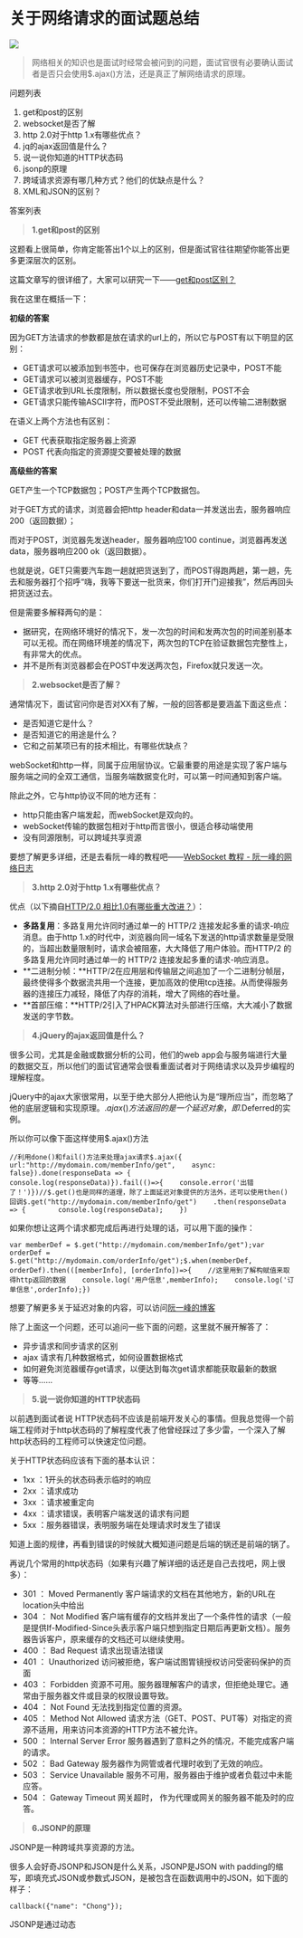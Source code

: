 # 关于网络请求的面试题总结

![](https://pic4.zhimg.com/v2-22d842116d23d3fba5ae02c3fb12425e_b.jpg)

> 网络相关的知识也是面试时经常会被问到的问题，面试官很有必要确认面试者是否只会使用$.ajax()方法，还是真正了解网络请求的原理。

问题列表

1.  get和post的区别
2.  websocket是否了解
3.  http 2.0对于http 1.x有哪些优点？
4.  jq的ajax返回值是什么？
5.  说一说你知道的HTTP状态码
6.  jsonp的原理
7.  跨域请求资源有哪几种方式？他们的优缺点是什么？
8.  XML和JSON的区别？

答案列表

> **1.get和post的区别**

这题看上很简单，你肯定能答出1个以上的区别，但是面试官往往期望你能答出更多更深层次的区别。

这篇文章写的很详细了，大家可以研究一下——[get和post区别？](https://www.zhihu.com/question/28586791)

我在这里在概括一下：

**初级的答案**

因为GET方法请求的参数都是放在请求的url上的，所以它与POST有以下明显的区别：

*   GET请求可以被添加到书签中，也可保存在浏览器历史记录中，POST不能
*   GET请求可以被浏览器缓存，POST不能
*   GET请求收到URL长度限制，所以数据长度也受限制，POST不会
*   GET请求只能传输ASCII字符，而POST不受此限制，还可以传输二进制数据

在语义上两个方法也有区别：

*   GET 代表获取指定服务器上资源
*   POST 代表向指定的资源提交要被处理的数据

**高级些的答案**

GET产生一个TCP数据包；POST产生两个TCP数据包。

对于GET方式的请求，浏览器会把http header和data一并发送出去，服务器响应200（返回数据）；

而对于POST，浏览器先发送header，服务器响应100 continue，浏览器再发送data，服务器响应200 ok（返回数据）。

也就是说，GET只需要汽车跑一趟就把货送到了，而POST得跑两趟，第一趟，先去和服务器打个招呼“嗨，我等下要送一批货来，你们打开门迎接我”，然后再回头把货送过去。

但是需要多解释两句的是：

*   据研究，在网络环境好的情况下，发一次包的时间和发两次包的时间差别基本可以无视。而在网络环境差的情况下，两次包的TCP在验证数据包完整性上，有非常大的优点。
*   并不是所有浏览器都会在POST中发送两次包，Firefox就只发送一次。

> **2.websocket是否了解？**

通常情况下，面试官问你是否对XX有了解，一般的回答都是要涵盖下面这些点：

*   是否知道它是什么？
*   是否知道它的用途是什么？
*   它和之前某项已有的技术相比，有哪些优缺点？

webSocket和http一样，同属于应用层协议。它最重要的用途是实现了客户端与服务端之间的全双工通信，当服务端数据变化时，可以第一时间通知到客户端。

除此之外，它与http协议不同的地方还有：

*   http只能由客户端发起，而webSocket是双向的。
*   webSocket传输的数据包相对于http而言很小，很适合移动端使用
*   没有同源限制，可以跨域共享资源

要想了解更多详细，还是去看阮一峰的教程吧——[WebSocket 教程 - 阮一峰的网络日志](https:http://www.ruanyifeng.com/blog/2017/05/websocket.html)

> **3.http 2.0对于http 1.x有哪些优点？**

优点（以下摘自[HTTP/2.0 相比1.0有哪些重大改进？](https://www.zhihu.com/question/34074946)）：

*   **多路复用**：多路复用允许同时通过单一的 HTTP/2 连接发起多重的请求-响应消息。由于http 1.x的时代中，浏览器向同一域名下发送的http请求数量是受限的，当超出数量限制时，请求会被阻塞，大大降低了用户体验。而HTTP/2 的多路复用允许同时通过单一的 HTTP/2 连接发起多重的请求-响应消息。
*   **二进制分帧：**HTTP/2在应用层和传输层之间追加了一个二进制分帧层，最终使得多个数据流共用一个连接，更加高效的使用tcp连接。从而使得服务器的连接压力减轻，降低了内存的消耗，增大了网络的吞吐量。
*   **首部压缩：**HTTP/2引入了HPACK算法对头部进行压缩，大大减小了数据发送的字节数。

> **4.jQuery的ajax返回值是什么？**

很多公司，尤其是金融或数据分析的公司，他们的web app会与服务端进行大量的数据交互，所以他们的面试官通常会很看重面试者对于网络请求以及异步编程的理解程度。

jQuery中的ajax大家很常用，以至于绝大部分人把他认为是“理所应当”，而忽略了他的底层逻辑和实现原理。$.ajax()方法返回的是一个延迟对象，即$.Deferred的实例。

所以你可以像下面这样使用$.ajax()方法

<div>

    //利用done()和fail()方法来处理ajax请求$.ajax({    url:"http://mydomain.com/memberInfo/get",    async: false}).done(responseData => {    console.log(responseData)}).fail(()=>{    console.error('出错了！')})//$.get()也是同样的道理，除了上面延迟对象提供的方法外，还可以使用then()回调$.get("http://mydomain.com/memberInfo/get")    .then(responseData => {        console.log(responseData);    })

</div>

如果你想让这两个请求都完成后再进行处理的话，可以用下面的操作：

<div>

    var memberDef = $.get("http://mydomain.com/memberInfo/get");var orderDef = $.get("http://mydomain.com/orderInfo/get");$.when(memberDef, orderDef).then(([memberInfo], [orderInfo])=>{    //这里用到了解构赋值来取得http返回的数据    console.log('用户信息',memberInfo);    console.log('订单信息',orderInfo);})

</div>

想要了解更多关于延迟对象的内容，可以访问[阮一峰的博客](https:http://www.ruanyifeng.com/blog/2011/08/a_detailed_explanation_of_jquery_deferred_object.html)

除了上面这一个问题，还可以追问一些下面的问题，这里就不展开解答了：

*   异步请求和同步请求的区别
*   ajax 请求有几种数据格式，如何设置数据格式
*   如何避免浏览器缓存get请求，以便达到每次get请求都能获取最新的数据
*   等等……

> **5.说一说你知道的HTTP状态码**

以前遇到面试者说 HTTP状态码不应该是前端开发关心的事情。但我总觉得一个前端工程师对于http状态码的了解程度代表了他曾经踩过了多少雷，一个深入了解http状态码的工程师可以快速定位问题。

关于HTTP状态码应该有下面的基本认识：

*   1xx ：1开头的状态码表示临时的响应
*   2xx ：请求成功
*   3xx ：请求被重定向
*   4xx ：请求错误，表明客户端发送的请求有问题
*   5xx ：服务器错误，表明服务端在处理请求时发生了错误

知道上面的规律，再看到错误的时候就大概知道问题是后端的锅还是前端的锅了。

再说几个常用的http状态码（如果有兴趣了解详细的话还是自己去找吧，网上很多）：

*   301 ： Moved Permanently 客户端请求的文档在其他地方，新的URL在location头中给出
*   304 ： Not Modified 客户端有缓存的文档并发出了一个条件性的请求（一般是提供If-Modified-Since头表示客户端只想到指定日期后再更新文档）。服务器告诉客户，原来缓存的文档还可以继续使用。
*   400 ： Bad Request 请求出现语法错误
*   401 ： Unauthorized 访问被拒绝，客户端试图胃镜授权访问受密码保护的页面
*   403 ： Forbidden 资源不可用。服务器理解客户的请求，但拒绝处理它。通常由于服务器文件或目录的权限设置导致。
*   404 ： Not Found 无法找到指定位置的资源。
*   405 ： Method Not Allowed 请求方法（GET、POST、PUT等）对指定的资源不适用，用来访问本资源的HTTP方法不被允许。
*   500 ： Internal Server Error 服务器遇到了意料之外的情况，不能完成客户端的请求。
*   502 ： Bad Gateway 服务器作为网管或者代理时收到了无效的响应。
*   503 ： Service Unavailable 服务不可用，服务器由于维护或者负载过中未能应答。
*   504 ： Gateway Timeout 网关超时， 作为代理或网关的服务器不能及时的应答。

> **6.JSONP的原理**

JSONP是一种跨域共享资源的方法。

很多人会好奇JSONP和JSON是什么关系，JSONP是JSON with padding的缩写，即填充式JSON或参数式JSON，是被包含在函数调用中的JSON，如下面的样子：

<div>

    callback({"name": "Chong"});

</div>

JSONP是通过动态<script>元素来实现的，使用时可以为src属性指定一个跨域URL。由于浏览器加载脚本是不受同源规则限制的，所以即使是跨域的URL同样可以发送请求。因为JSONP是有效的JavaScript代码，所以再请求完成后，即在JSONP响应加载到页面中以后，就会立即执行。</p><p>示例代码：</p><div><pre><code><span></span><span>function</span> <span>handleResponse</span><span>(</span><span>response</span><span>){</span><br /> <span>alert</span><span>(</span><span>"您的IP地址是 "</span> <span>+</span> <span>response</span><span>.</span><span>ip</span><span>);</span><br /><span>}</span><br /><br /><span>var</span> <span>script</span> <span>=</span> <span>document</span><span>.</span><span>createElement</span><span>(</span><span>"script"</span><span>);</span><br /><span>script</span><span>.</span><span>src</span> <span>=</span> <span>"http://freegeoip.net/json/?callback=handleResponse"</span><span>;</span><br /><span>document</span><span>.</span><span>body</span><span>.</span><span>insertBefore</span><span>(</span><span>script</span><span>,</span> <span>document</span><span>.</span><span>body</span><span>.</span><span>firstChild</span><span>);</span><br /></code></pre></div><p>所以总结一下JSONP的实现方式：</p><ol><li>向当前页面中动态插入一个<script>元素，src属性设置为请求地址，并在地址中指定好回调函数</li><li>js代码中预先定义好jsonp的回调函数</li><li>请求完成后，会立即调用预先指定好的jsonp回调，并将数据以json的格式传递到回调中。</li></ol><p>JSONP之所以可以实现跨域，依赖的是下面的条件：</p><ol><li>浏览器请求脚本是不受同源规则限制的</li><li><script>元素加载完成的脚本会立即执行</li></ol><p>需要注意的是，JSONP是需要服务端配合的，因为JSONP返回的是一段代码。</p><p><br></p><blockquote><b>7.跨域请求资源有哪几种方式？他们的优缺点是什么？</b></blockquote><p>常见的跨域方式如下：</p><ul><li>JSONP</li><li>图像Ping</li><li>CORS</li><li>Web Sockets</li></ul><p>一个一个说：</p><p><b>JSONP</b></p><p>优点：简单易用，浏览器支持好。</p><p>缺点：</p><ol><li>JSONP是从其他域中加载代码并执行，所以存在很多安全隐患，如果其他服务器在响应中夹带恶意代码的话，没有办法防范。</li><li>JSONP难以确定请求失败的情况。HTML5中给<script>元素增加了一个onerror事件，但是还是有浏览器不支持。</li><li>只能发送GET请求</li></ol><p><b>图像Ping</b></p><p>这是指通过请求图片的方式来跨域发送请求。</p><p>优点：简单，兼容性好，不需要服务器做针对性处理。</p><p>缺点：</p><ol><li>只能单向通信，即客户端发送信号给服务端，无法接收到服务端的回复</li><li>只能发送GET请求</li><li>容易被浏览器缓存请求，导致请求发送不出去。</li></ol><p><b>CORS</b></p><p>CORS是Cross-Origin Resource Sharing的缩写，即跨域资源共享。CORS的基本思想就是使用自定义的HTTP头部让浏览器与服务器进行沟通，从而决定请求或响应是应该成功，还是应该失败。</p><p>优点：功能强大</p><p>缺点：</p><ol><li>需要服务端来配合实现（其实很简单~）</li><li>IE必须IE10以上。。。</li></ol><p><b>WebSocket</b></p><p>这个貌似就不用多说了，属于没用过也应该听过的一种技术。</p><p>优点：</p><ol><li>双工通信，浏览器和服务器都可以发起请求</li><li>通信效率高，一次链接可以复用，省去反复的握手环节</li></ol><p>缺点：</p><ol><li>实现上较为复杂，包括客户端和服务端</li><li>浏览器支持问题</li></ol><p>还有很多其他的跨域方式，在这里就不说了</p><p><br></p><blockquote><b>8.XML和JSON的区别？</b></blockquote><p><b>XML</b>是标准通用标记语言 (SGML) 的子集，而标签语言（如HTML）的好处就是易懂。</p><p>优点：上手简单，非开发人员也可以快速上手（产品经理们很喜欢）。</p><p>缺点：</p><ol><li>XML多余的数据比较多，所以数据量大，传输时占用更多空间</li><li>客户端和服务端解析XML都要比较繁琐，需要大量代码</li></ol><p><b>JSON</b>(JavaScript Object Notation, JS 对象标记) 是一种轻量级的数据交换格式。重点在轻上，结构与JavaScript中的Object类似。</p><p>优点：</p><ol><li>数据量小，利于网络传输</li><li>方便解析，客户端和服务端都有基础的解析方法</li></ol><p>缺点：结构稍微有点复杂，非开发人员不容易上手（初学者需要去官网学习研究一下）</p><hr><p>题外话：如果您觉得这篇文章对您有帮助，如果您对前端技术感兴趣，您可以关注公众号——“较真的前端”。那里有更多技术干货等着您。</p><p></p></script>